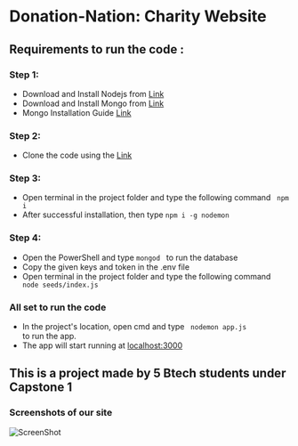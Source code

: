 # Donation-Nation: Charity Website

## Requirements to run the code :

### Step 1:
- Download and Install Nodejs from [Link](https://nodejs.org/en/download/)
- Download and Install Mongo from [Link](https://www.mongodb.com/try/download/community)
- Mongo Installation Guide [Link](https://zarkom.net/blogs/how-to-install-mongodb-for-development-in-windows-3328)

### Step 2:
- Clone the code using the
[Link](https://github.com/PratyakshMathur/Donation-Nation.git)

### Step 3:
- Open terminal in the project folder and type the following command <code> npm i</code>
- After successful installation, then type <code>npm i -g nodemon </code>

### Step 4:
- Open the PowerShell and type <code>mongod </code> to run the database
- Copy the given keys and token in the .env file
- Open terminal in the project folder and type the following command <code> node seeds/index.js</code>

### All set to run the code
- In the project's location, open cmd and type <code> nodemon app.js </code> to run the app.
- The app will start running at [localhost:3000](localhost:3000)

## This is a project made by 5 Btech students under Capstone 1 
### Screenshots of our site
![ScreenShot](https://raw.github.com/PratyakshMathur/Donation-Nation/main/public/assets/ss1.PNG)